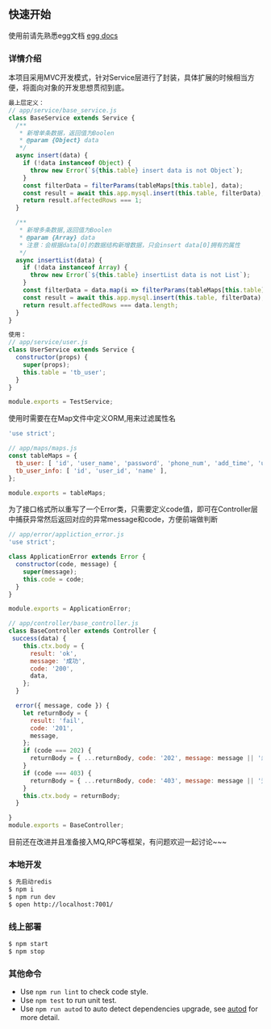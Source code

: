 ## 快速开始

<!-- add docs here for user -->

使用前请先熟悉egg文档 [egg docs][egg]

### 详情介绍

本项目采用MVC开发模式，针对Service层进行了封装，具体扩展的时候相当方便，将面向对象的开发思想贯彻到底。
```javascript
最上层定义：
// app/service/base_service.js
class BaseService extends Service {
  /**
   * 新增单条数据，返回值为Boolen
   * @param {Object} data
   */
  async insert(data) {
    if (!data instanceof Object) {
      throw new Error(`${this.table} insert data is not Object`);
    }
    const filterData = filterParams(tableMaps[this.table], data);
    const result = await this.app.mysql.insert(this.table, filterData);
    return result.affectedRows === 1;
  }

  /**
   * 新增多条数据,返回值为Boolen
   * @param {Array} data
   * 注意：会根据data[0]的数据结构新增数据，只会insert data[0]拥有的属性
   */
  async insertList(data) {
    if (!data instanceof Array) {
      throw new Error(`${this.table} insertList data is not List`);
    }
    const filterData = data.map(i => filterParams(tableMaps[this.table], i));
    const result = await this.app.mysql.insert(this.table, filterData);
    return result.affectedRows === data.length;
  }
}

使用：
// app/service/user.js
class UserService extends Service {
  constructor(props) {
    super(props);
    this.table = 'tb_user';
  }
}

module.exports = TestService;

```

使用时需要在在Map文件中定义ORM,用来过滤属性名
```javascript
'use strict';

// app/maps/maps.js
const tableMaps = {
  tb_user: [ 'id', 'user_name', 'password', 'phone_num', 'add_time', 'update_time', 'role_code' ],
  tb_user_info: [ 'id', 'user_id', 'name' ],
};

module.exports = tableMaps;


```


为了接口格式所以重写了一个Error类，只需要定义code值，即可在Controller层中捕获异常然后返回对应的异常message和code，方便前端做判断

```javascript
// app/error/appliction_error.js
'use strict';

class ApplicationError extends Error {
  constructor(code, message) {
    super(message);
    this.code = code;
  }
}

module.exports = ApplicationError;

// app/controller/base_controller.js
class BaseController extends Controller {
 success(data) {
    this.ctx.body = {
      result: 'ok',
      message: '成功',
      code: '200',
      data,
    };
  }

  error({ message, code }) {
    let returnBody = {
      result: 'fail',
      code: '201',
      message,
    };
    if (code === 202) {
      returnBody = { ...returnBody, code: '202', message: message || '未登录' };
    }
    if (code === 403) {
      returnBody = { ...returnBody, code: '403', message: message || '无权限' };
    }
    this.ctx.body = returnBody;
  }

}
module.exports = BaseController;

```

目前还在改进并且准备接入MQ,RPC等框架，有问题欢迎一起讨论~~~

### 本地开发

```bash
$ 先启动redis
$ npm i
$ npm run dev
$ open http://localhost:7001/
```

### 线上部署

```bash
$ npm start
$ npm stop
```

### 其他命令

- Use `npm run lint` to check code style.
- Use `npm test` to run unit test.
- Use `npm run autod` to auto detect dependencies upgrade, see [autod](https://www.npmjs.com/package/autod) for more detail.


[egg]: https://eggjs.org